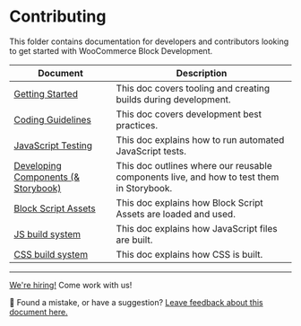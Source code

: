 # Contributing

This folder contains documentation for developers and contributors looking to get started with WooCommerce Block Development.

| Document                                                   | Description                                                                              |
|------------------------------------------------------------| ---------------------------------------------------------------------------------------- |
| [Getting Started](contributing/getting-started.md)         | This doc covers tooling and creating builds during development.                          |
| [Coding Guidelines](contributing/coding-guidelines.md)     | This doc covers development best practices.                                              |
| [JavaScript Testing](contributing/javascript-testing.md)   | This doc explains how to run automated JavaScript tests.                                 |
| [Developing Components (& Storybook)](components.md)       | This doc outlines where our reusable components live, and how to test them in Storybook. |
| [Block Script Assets](contributing/block-assets.md)        | This doc explains how Block Script Assets are loaded and used.                           |
| [JS build system](contributing/javascript-build-system.md) | This doc explains how JavaScript files are built.                                        |
| [CSS build system](contributing/css-build-system.md)       | This doc explains how CSS is built.                                                      |

<!-- FEEDBACK -->

---

[We're hiring!](https://woocommerce.com/careers/) Come work with us!
<!-- markdown-link-check-disable -->
🐞 Found a mistake, or have a suggestion? [Leave feedback about this document here.](https://github.com/woocommerce/woocommerce-blocks/issues/new?assignees=&labels=type%3A+documentation&template=--doc-feedback.md&title=Feedback%20on%20./docs/contributors/README.md)
<!-- markdown-link-check-enable -->
<!-- /FEEDBACK -->

